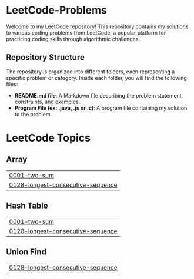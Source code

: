 # LeetCode-Problems

Welcome to my LeetCode repository! This repository contains my solutions to various coding problems from LeetCode, a popular platform for practicing coding skills through algorithmic challenges.

## Repository Structure

The repository is organized into different folders, each representing a specific problem or category. Inside each folder, you will find the following files:

- **README.md file**: A Markdown file describing the problem statement, constraints, and examples.
- **Program File (ex: .java, .js or .c)**: A program file containing my solution to the problem.



<!---LeetCode Topics Start-->
# LeetCode Topics
## Array
|  |
| ------- |
| [0001-two-sum](https://github.com/tahamahaseem/LeetCode-Problems/tree/master/0001-two-sum) |
| [0128-longest-consecutive-sequence](https://github.com/tahamahaseem/LeetCode-Problems/tree/master/0128-longest-consecutive-sequence) |
## Hash Table
|  |
| ------- |
| [0001-two-sum](https://github.com/tahamahaseem/LeetCode-Problems/tree/master/0001-two-sum) |
| [0128-longest-consecutive-sequence](https://github.com/tahamahaseem/LeetCode-Problems/tree/master/0128-longest-consecutive-sequence) |
## Union Find
|  |
| ------- |
| [0128-longest-consecutive-sequence](https://github.com/tahamahaseem/LeetCode-Problems/tree/master/0128-longest-consecutive-sequence) |
<!---LeetCode Topics End-->